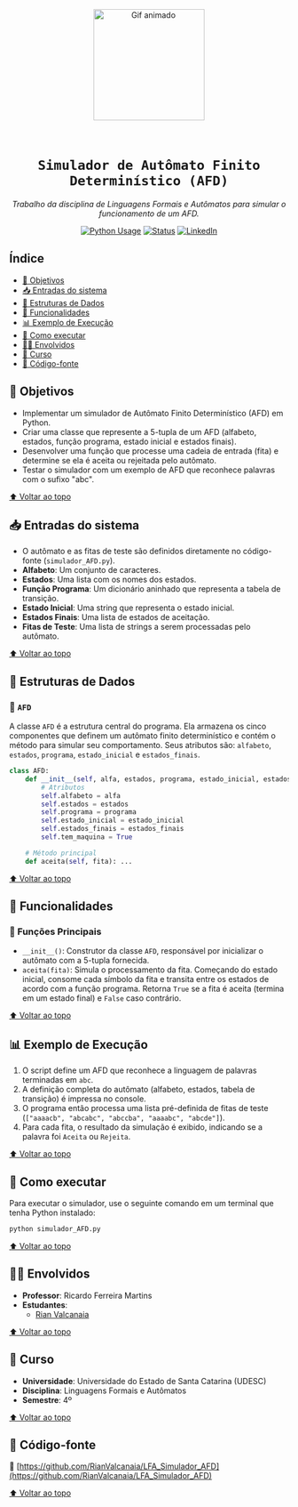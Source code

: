 <div align="center" id="topo">

<img src="https://media.giphy.com/media/iIqmM5tTjmpOB9mpbn/giphy.gif" width="200px" alt="Gif animado"/>

# <code><strong> Simulador de Autômato Finito Determinístico (AFD)</strong></code>

<em>Trabalho da disciplina de Linguagens Formais e Autômatos para simular o funcionamento de um AFD.</em>

<!-- adicionar aqui o uso das linguagens que eu passar-->
[![Python Usage](https://img.shields.io/badge/Python-100%25-blue?style=for-the-badge&logo=python)]()
[![Status](https://img.shields.io/badge/Status-Concluído-green?style=for-the-badge)]()
[![LinkedIn](https://img.shields.io/badge/LinkedIn-Visite%20meu%20perfil-blue?style=for-the-badge&logo=linkedin)](https://www.linkedin.com/in/rian-carlos-valcanaia-b2b487168/)

</div>


## Índice

- [📌 Objetivos](#-objetivos)
- [📥 Entradas do sistema](#-entradas-do-sistema)
- [🧱 Estruturas de Dados](#-estruturas-de-dados)
- [🧰 Funcionalidades](#-funcionalidades)
- [📊 Exemplo de Execução](#-exemplo-de-execução)
- [📂 Como executar](#-como-executar)
- [👨‍🏫 Envolvidos](#-envolvidos)
- [📅 Curso](#-curso)
- [📄 Código-fonte](#-código-fonte)

## 📌 Objetivos
* Implementar um simulador de Autômato Finito Determinístico (AFD) em Python.
* Criar uma classe que represente a 5-tupla de um AFD (alfabeto, estados, função programa, estado inicial e estados finais).
* Desenvolver uma função que processe uma cadeia de entrada (fita) e determine se ela é aceita ou rejeitada pelo autômato.
* Testar o simulador com um exemplo de AFD que reconhece palavras com o sufixo "abc".

[⬆ Voltar ao topo](#topo)

## 📥 Entradas do sistema
* O autômato e as fitas de teste são definidos diretamente no código-fonte (`simulador_AFD.py`).
* **Alfabeto**: Um conjunto de caracteres.
* **Estados**: Uma lista com os nomes dos estados.
* **Função Programa**: Um dicionário aninhado que representa a tabela de transição.
* **Estado Inicial**: Uma string que representa o estado inicial.
* **Estados Finais**: Uma lista de estados de aceitação.
* **Fitas de Teste**: Uma lista de strings a serem processadas pelo autômato.

[⬆ Voltar ao topo](#topo)

## 🧱 Estruturas de Dados
### 🔸 `AFD`
A classe `AFD` é a estrutura central do programa. Ela armazena os cinco componentes que definem um autômato finito determinístico e contém o método para simular seu comportamento. Seus atributos são: `alfabeto`, `estados`, `programa`, `estado_inicial` e `estados_finais`.

```python
class AFD:
    def __init__(self, alfa, estados, programa, estado_inicial, estados_finais):
        # Atributos
        self.alfabeto = alfa
        self.estados = estados
        self.programa = programa
        self.estado_inicial = estado_inicial
        self.estados_finais = estados_finais
        self.tem_maquina = True

    # Método principal
    def aceita(self, fita): ...

```

[⬆ Voltar ao topo](#topo)

## 🧰 Funcionalidades

### 🔹 Funções Principais
* `__init__()`: Construtor da classe `AFD`, responsável por inicializar o autômato com a 5-tupla fornecida.
* `aceita(fita)`: Simula o processamento da fita. Começando do estado inicial, consome cada símbolo da fita e transita entre os estados de acordo com a função programa. Retorna `True` se a fita é aceita (termina em um estado final) e `False` caso contrário.

[⬆ Voltar ao topo](#topo)

## 📊 Exemplo de Execução
1. O script define um AFD que reconhece a linguagem de palavras terminadas em `abc`.
2. A definição completa do autômato (alfabeto, estados, tabela de transição) é impressa no console.
3. O programa então processa uma lista pré-definida de fitas de teste (`["aaaacb", "abcabc", "abccba", "aaaabc", "abcde"]`).
4. Para cada fita, o resultado da simulação é exibido, indicando se a palavra foi `Aceita` ou `Rejeita`.

[⬆ Voltar ao topo](#topo)

## 📂 Como executar
Para executar o simulador, use o seguinte comando em um terminal que tenha Python instalado:
```python
python simulador_AFD.py
```

[⬆ Voltar ao topo](#topo)

## 👨‍🏫 Envolvidos
* **Professor**: Ricardo Ferreira Martins
* **Estudantes**:
  * [Rian Valcanaia](https://github.com/RianValcanaia)

[⬆ Voltar ao topo](#topo)

## 📅 Curso

* **Universidade**: Universidade do Estado de Santa Catarina (UDESC)
* **Disciplina**: Linguagens Formais e Autômatos
* **Semestre**: 4º

[⬆ Voltar ao topo](#topo)

## 📄 Código-fonte

🔗 [https://github.com/RianValcanaia/LFA_Simulador_AFD](https://github.com/RianValcanaia/LFA_Simulador_AFD)

[⬆ Voltar ao topo](#topo)
